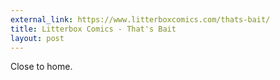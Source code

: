 ```yaml
---
external_link: https://www.litterboxcomics.com/thats-bait/
title: Litterbox Comics - That's Bait
layout: post
---
```


Close to home.
